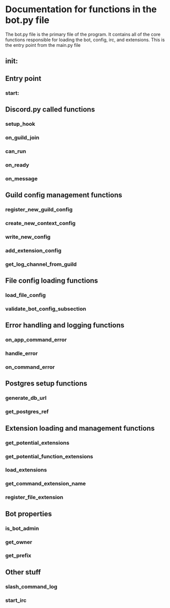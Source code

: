 # Documentation for functions in the bot.py file
The bot.py file is the primary file of the program. It contains all of the core functions responsible for loading the bot, config, irc, and extensions. This is the entry point from the main.py file

## __init__:

## Entry point

### start:

## Discord.py called functions

### setup_hook

### on_guild_join

### can_run

### on_ready

### on_message

## Guild config management functions

### register_new_guild_config

### create_new_context_config

### write_new_config

### add_extension_config

### get_log_channel_from_guild

## File config loading functions

### load_file_config

### validate_bot_config_subsection

## Error handling and logging functions

### on_app_command_error

### handle_error

### on_command_error

## Postgres setup functions

### generate_db_url

### get_postgres_ref

## Extension loading and management functions

### get_potential_extensions

### get_potential_function_extensions

### load_extensions

### get_command_extension_name

### register_file_extension

## Bot properties

### is_bot_admin

### get_owner

### get_prefix

## Other stuff

### slash_command_log

### start_irc
